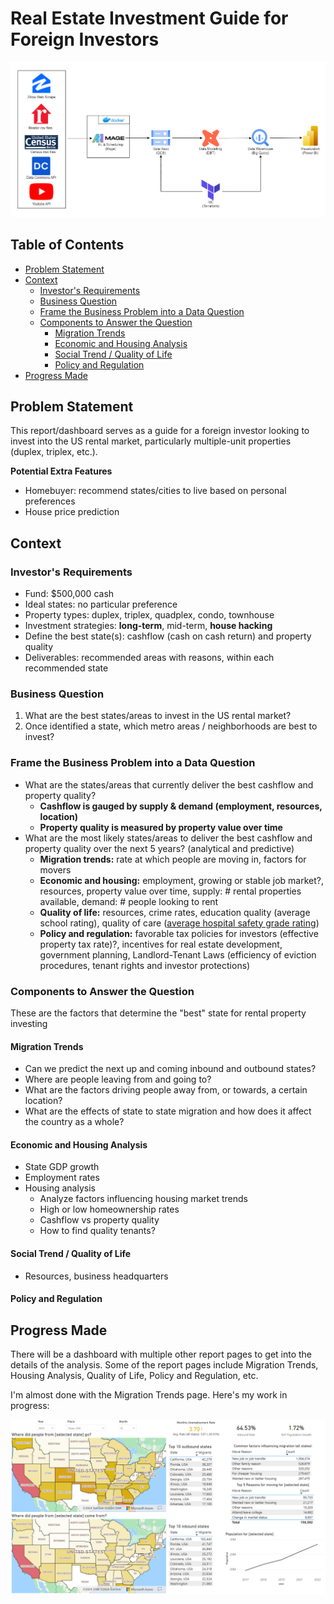 # Real Estate Investment Guide for Foreign Investors
![REP Diagram](https://raw.githubusercontent.com/ntran0429/ntran0429.github.io/master/images/REP_Diagram.png)



## Table of Contents

* [Problem Statement](#problem-statement)
* [Context](#context)
  * [Investor's Requirements](#investors-requirements)
  * [Business Question](#business-question)
  * [Frame the Business Problem into a Data Question](#frame-the-business-problem-into-a-data-question)
  * [Components to Answer the Question](#components-to-answer-the-question)
    * [Migration Trends](#migration-trends)
    * [Economic and Housing Analysis](#economic-and-housing-analysis)
    * [Social Trend / Quality of Life](#social-trend--quality-of-life)
    * [Policy and Regulation](#policy-and-regulation)
* [Progress Made](#progress-made)

## Problem Statement

This report/dashboard serves as a guide for a foreign investor looking to invest into the US rental market, particularly multiple-unit properties (duplex, triplex, etc.).

**Potential Extra Features**
* Homebuyer: recommend states/cities to live based on personal preferences
* House price prediction

## Context

### Investor's Requirements

* Fund: $500,000 cash
* Ideal states: no particular preference
* Property types: duplex, triplex, quadplex, condo, townhouse
* Investment strategies: **long-term**, mid-term, **house hacking**
* Define the best state(s): cashflow (cash on cash return) and property quality
* Deliverables: recommended areas with reasons, within each recommended state

### Business Question

1. What are the best states/areas to invest in the US rental market?
2. Once identified a state, which metro areas / neighborhoods are best to invest?

### Frame the Business Problem into a Data Question

* What are the states/areas that currently deliver the best cashflow and property quality?
	+ **Cashflow is gauged by supply & demand (employment, resources, location)**
	+ **Property quality is measured by property value over time**
* What are the most likely states/areas to deliver the best cashflow and property quality over the next 5 years? (analytical and predictive)
	+ **Migration trends:** rate at which people are moving in, factors for movers
	+ **Economic and housing:** employment, growing or stable job market?, resources, property value over time, supply: # rental properties available, demand: # people looking to rent
	+ **Quality of life:** resources, crime rates, education quality (average school rating), quality of care ([average hospital safety grade rating](https://www.hospitalsafetygrade.org/search?findBy=state&zip_code=&city=&state_prov=TX&hospital=))
	+ **Policy and regulation:** favorable tax policies for investors (effective property tax rate)?, incentives for real estate development, government planning, Landlord-Tenant Laws (efficiency of eviction procedures, tenant rights and investor protections)

### Components to Answer the Question

These are the factors that determine the "best" state for rental property investing

#### Migration Trends

* Can we predict the next up and coming inbound and outbound states?
* Where are people leaving from and going to?
* What are the factors driving people away from, or towards, a certain location?
* What are the effects of state to state migration and how does it affect the country as a whole?

#### Economic and Housing Analysis

* State GDP growth
* Employment rates
* Housing analysis
	+ Analyze factors influencing housing market trends
	+ High or low homeownership rates
	+ Cashflow vs property quality
	+ How to find quality tenants?

#### Social Trend / Quality of Life

* Resources, business headquarters

#### Policy and Regulation



## Progress Made

There will be a dashboard with multiple other report pages to get into the details of the analysis.
Some of the report pages include Migration Trends, Housing Analysis, Quality of Life, Policy and Regulation, etc.

I'm almost done with the Migration Trends page. Here's my work in progress: 

![migration-trends-in-progress](https://raw.githubusercontent.com/ntran0429/ntran0429.github.io/master/images/migration-trends-page.PNG)
